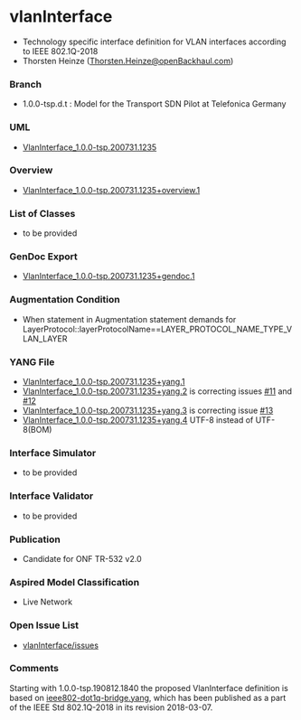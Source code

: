 # vlanInterface
- Technology specific interface definition for VLAN interfaces according to IEEE 802.1Q-2018
- Thorsten Heinze (Thorsten.Heinze@openBackhaul.com)

### Branch
- 1.0.0-tsp.d.t : Model for the Transport SDN Pilot at Telefonica Germany

### UML
- [VlanInterface_1.0.0-tsp.200731.1235](./VlanInterface_1.0.0-tsp.200731.1235.zip)

### Overview 
- [VlanInterface_1.0.0-tsp.200731.1235+overview.1](./VlanInterface_1.0.0-tsp.200731.1235+overview.1.png)

### List of Classes
- to be provided

### GenDoc Export
- [VlanInterface_1.0.0-tsp.200731.1235+gendoc.1](./VlanInterface_1.0.0-tsp.200731.1235+gendoc.1.docx)

### Augmentation Condition
- When statement in Augmentation statement demands for LayerProtocol::layerProtocolName==LAYER_PROTOCOL_NAME_TYPE_VLAN_LAYER

### YANG File
- [VlanInterface_1.0.0-tsp.200731.1235+yang.1](./VlanInterface_1.0.0-tsp.200731.1235+yang.1.zip)
- [VlanInterface_1.0.0-tsp.200731.1235+yang.2](./VlanInterface_1.0.0-tsp.200731.1235+yang.2.zip) is correcting issues [#11](../../issues/11) and [#12](../../issues/12)
- [VlanInterface_1.0.0-tsp.200731.1235+yang.3](./VlanInterface_1.0.0-tsp.200731.1235+yang.3.zip) is correcting issue [#13](../../issues/13)
- [VlanInterface_1.0.0-tsp.200731.1235+yang.4](./VlanInterface_1.0.0-tsp.200731.1235+yang.4.zip) UTF-8 instead of UTF-8(BOM)

### Interface Simulator
- to be provided 

### Interface Validator
- to be provided 

### Publication
- Candidate for ONF TR-532 v2.0

### Aspired Model Classification
- Live Network

### Open Issue List
- [vlanInterface/issues](../../issues)

### Comments
Starting with 1.0.0-tsp.190812.1840 the proposed VlanInterface definition is based on [ieee802-dot1q-bridge.yang](./ieee802-dot1q-bridge.yang), which has been published as a part of the IEEE Std 802.1Q-2018 in its revision 2018-03-07.
